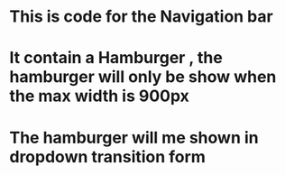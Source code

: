 # This is code for the Navigation bar 
# It contain a Hamburger , the hamburger will only be show when the max width is 900px
# The hamburger will me shown in dropdown transition form 
